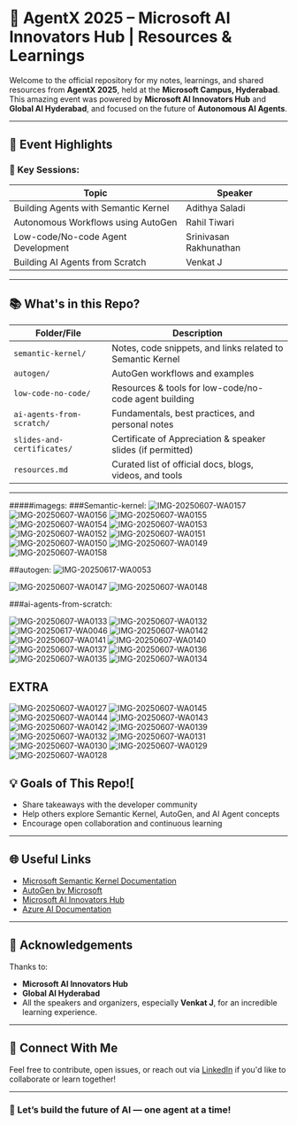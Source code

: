 # 🤖 AgentX 2025 – Microsoft AI Innovators Hub | Resources & Learnings

Welcome to the official repository for my notes, learnings, and shared resources from **AgentX 2025**, held at the **Microsoft Campus, Hyderabad**. This amazing event was powered by **Microsoft AI Innovators Hub** and **Global AI Hyderabad**, and focused on the future of **Autonomous AI Agents**.

---

## 🌟 Event Highlights

### 🧠 Key Sessions:
| Topic | Speaker |
|-------|---------|
| Building Agents with Semantic Kernel | Adithya Saladi |
| Autonomous Workflows using AutoGen | Rahil Tiwari |
| Low-code/No-code Agent Development | Srinivasan Rakhunathan |
| Building AI Agents from Scratch | Venkat J |

---

## 📚 What's in this Repo?

| Folder/File | Description |
|-------------|-------------|
| `semantic-kernel/` | Notes, code snippets, and links related to Semantic Kernel |
| `autogen/` | AutoGen workflows and examples |
| `low-code-no-code/` | Resources & tools for low-code/no-code agent building |
| `ai-agents-from-scratch/` | Fundamentals, best practices, and personal notes |
| `slides-and-certificates/` | Certificate of Appreciation & speaker slides (if permitted) |
| `resources.md` | Curated list of official docs, blogs, videos, and tools |

-----

#####imagegs:
###Semantic-kernel:
![IMG-20250607-WA0157](https://github.com/user-attachments/assets/f3396207-0a1d-47a3-9486-cfeb413ce936)
![IMG-20250607-WA0156](https://github.com/user-attachments/assets/0b8112cd-7ce4-4f3d-a65b-0e0e558d1ea9)
![IMG-20250607-WA0155](https://github.com/user-attachments/assets/e784bd70-fe9e-4f56-8b32-1b82f80748c4)
![IMG-20250607-WA0154](https://github.com/user-attachments/assets/229a85e3-37a7-45ff-aac8-71c138e210be)
![IMG-20250607-WA0153](https://github.com/user-attachments/assets/92d4e605-ad04-4469-a5d8-cadfe83abec4)
![IMG-20250607-WA0152](https://github.com/user-attachments/assets/59ad5e80-eeb9-43b8-a320-7bedb6e75bb8)
![IMG-20250607-WA0151](https://github.com/user-attachments/assets/0a84ec9f-34d7-47e7-916e-d7d2de211043)
![IMG-20250607-WA0150](https://github.com/user-attachments/assets/5528e168-1b9f-4cf9-a277-0d9a7310e214)
![IMG-20250607-WA0149](https://github.com/user-attachments/assets/762c5816-bb83-4164-a7d1-fa23c5d3b766)
![IMG-20250607-WA0158](https://github.com/user-attachments/assets/3cd0759a-4fa5-43ca-8126-457ce3613aed)

##autogen:
![IMG-20250617-WA0053](https://github.com/user-attachments/assets/e822377a-c7ca-4f9d-9225-b042247b6774)

![IMG-20250607-WA0147](https://github.com/user-attachments/assets/2a70835f-580d-4694-b009-4d2d013ae71b)
![IMG-20250607-WA0148](https://github.com/user-attachments/assets/0eab5b30-c3fd-4289-806e-eba9d0ad8453)

###ai-agents-from-scratch:

![IMG-20250607-WA0133](https://github.com/user-attachments/assets/2b4124bf-fb56-49a9-bc08-1df4ebc3d25d)
![IMG-20250607-WA0132](https://github.com/user-attachments/assets/3106ece9-e2bc-49a9-b6e5-2ad71a99a0fd)
![IMG-20250617-WA0046](https://github.com/user-attachments/assets/63ee763c-8b39-4b77-910e-fedf20c04a2c)
![IMG-20250607-WA0142](https://github.com/user-attachments/assets/ee559ffe-4465-4fe7-99be-d5b801b42146)
![IMG-20250607-WA0141](https://github.com/user-attachments/assets/91f5e85f-db1b-4a8c-a5ab-9711b0644383)
![IMG-20250607-WA0140](https://github.com/user-attachments/assets/041b7d67-ba49-41f7-ae18-f85a5fe7a45e)
![IMG-20250607-WA0137](https://github.com/user-attachments/assets/24f87743-b0bb-4b62-b70f-8d1e4d80ed5f)
![IMG-20250607-WA0136](https://github.com/user-attachments/assets/6b5e4261-41fd-4b33-9b9d-83394560cdc2)
![IMG-20250607-WA0135](https://github.com/user-attachments/assets/b5e251b2-45ea-42dd-a594-0f890653dfd2)
![IMG-20250607-WA0134](https://github.com/user-attachments/assets/78506af7-4f6b-4d92-8df1-be95ecf06cd8)

## EXTRA
![IMG-20250607-WA0127](https://github.com/user-attachments/assets/14de0618-e903-4caf-b1b5-54820db50304)
![IMG-20250607-WA0145](https://github.com/user-attachments/assets/c9ac5cd8-679d-4397-a258-aff49d8c640a)
![IMG-20250607-WA0144](https://github.com/user-attachments/assets/fdd17ac8-b21a-4308-b5a4-578f24980966)
![IMG-20250607-WA0143](https://github.com/user-attachments/assets/e34316fb-93b3-4772-b579-6c6a550aaae9)
![IMG-20250607-WA0142](https://github.com/user-attachments/assets/092c2b03-9348-4acb-9be6-0505142c6117)
![IMG-20250607-WA0139](https://github.com/user-attachments/assets/52138bbf-ae39-46d5-b39d-c918685c45b2)
![IMG-20250607-WA0132](https://github.com/user-attachments/assets/7c26e953-fc10-4067-b6a0-5fbecac78864)
![IMG-20250607-WA0131](https://github.com/user-attachments/assets/33ca6e2e-5678-4100-b536-ec5cb2e10cfb)
![IMG-20250607-WA0130](https://github.com/user-attachments/assets/069f3a58-9ed9-4a6a-a698-45bacf44c1be)
![IMG-20250607-WA0129](https://github.com/user-attachments/assets/757fb77b-384a-4af4-8253-d0f7ae74cdff)
![IMG-20250607-WA0128](https://github.com/user-attachments/assets/a56107e2-f3f2-4c65-a0b4-8c18158d1076)

## 💡 Goals of This Repo![
- Share takeaways with the developer community
- Help others explore Semantic Kernel, AutoGen, and AI Agent concepts
- Encourage open collaboration and continuous learning

---

## 🌐 Useful Links

- [Microsoft Semantic Kernel Documentation](https://aka.ms/semantic-kernel)
- [AutoGen by Microsoft](https://github.com/microsoft/autogen)
- [Microsoft AI Innovators Hub](https://ai-innovatorshub.microsoft.com)
- [Azure AI Documentation](https://learn.microsoft.com/en-us/azure/ai-services/)

---

## 🙌 Acknowledgements

Thanks to:
- **Microsoft AI Innovators Hub**
- **Global AI Hyderabad**
- All the speakers and organizers, especially **Venkat J**, for an incredible learning experience.

---


## 📩 Connect With Me

Feel free to contribute, open issues, or reach out via [LinkedIn]([(https://www.linkedin.com/in/polkam-jai-karthik/)]) if you'd like to collaborate or learn together!

---

### 🚀 Let’s build the future of AI — one agent at a time!

